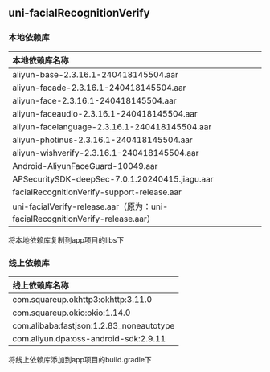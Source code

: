 ## uni-facialRecognitionVerify

### 本地依赖库

|本地依赖库名称																	|
|:--																			|
|aliyun-base-2.3.16.1-240418145504.aar											|
|aliyun-facade-2.3.16.1-240418145504.aar										|
|aliyun-face-2.3.16.1-240418145504.aar											|
|aliyun-faceaudio-2.3.16.1-240418145504.aar										|
|aliyun-facelanguage-2.3.16.1-240418145504.aar									|
|aliyun-photinus-2.3.16.1-240418145504.aar										|
|aliyun-wishverify-2.3.16.1-240418145504.aar									|
|Android-AliyunFaceGuard-10049.aar												|
|APSecuritySDK-deepSec-7.0.1.20240415.jiagu.aar									|
|facialRecognitionVerify-support-release.aar									|
|uni-facialVerify-release.aar（原为：uni-facialRecognitionVerify-release.aar）	|

将本地依赖库复制到app项目的libs下

### 线上依赖库
|线上依赖库名称								|
|:--										|
|com.squareup.okhttp3:okhttp:3.11.0			|
|com.squareup.okio:okio:1.14.0				|
|com.alibaba:fastjson:1.2.83_noneautotype	|
|com.aliyun.dpa:oss-android-sdk:2.9.11		|

将线上依赖库添加到app项目的build.gradle下
